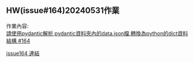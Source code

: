 ## HW(issue#164)20240531作業
作業內容:  
[請使用pydantic解析,pydantic資料夾內的data.json檔,轉換為python的dict資料結構 #164](https://github.com/roberthsu2003/__11304_python_2024_tvdi__/issues/164)

[issue164 連結](https://github.com/kalmiavicky/__11304_python_2024_tvdi__/blob/main/homework/%E6%9E%97%E9%83%81%E9%9B%AF/issue164/issue164.ipynb)